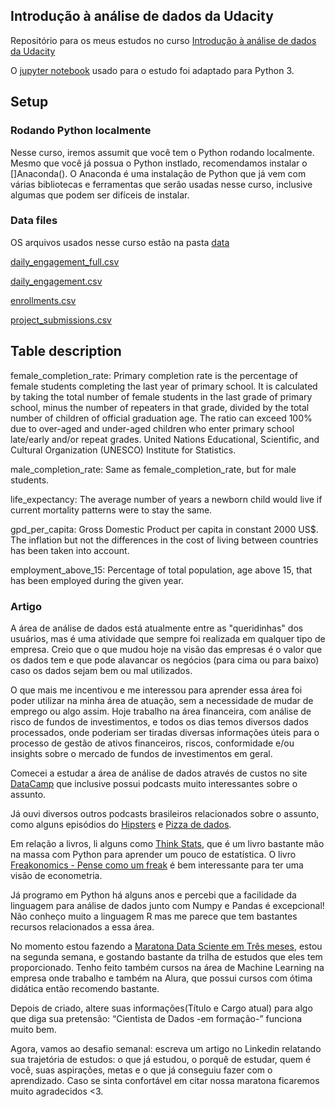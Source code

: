 Introdução à análise de dados da Udacity
----------------------------------------

Repositório para os meus estudos no curso [Introdução à análise de dados da Udacity](https://www.udacity.com/course/intro-to-data-analysis--ud170)

O [jupyter notebook](L1_Starter_Code.ipynb) usado para o estudo foi adaptado para Python 3.

## Setup

### Rodando Python localmente

Nesse curso, iremos assumit que você tem o Python rodando localmente. Mesmo que você já possua o Python instlado, recomendamos instalar o []Anaconda(). O Anaconda é uma instalação de Python que já vem com várias bibliotecas e ferramentas que serão usadas nesse curso, inclusive algumas que podem ser difíceis de instalar.

### Data files

OS arquivos usados nesse curso estão na pasta [data](data)

[daily_engagement_full.csv](data/daily_engagement_full.csv)

[daily_engagement.csv](data/daily_engagement.csv)

[enrollments.csv](data/enrollments.csv)

[project_submissions.csv](data/project_submissions.csv)


## Table description


female_completion_rate:
    Primary completion rate is the percentage of female students completing the
    last year of primary school. It is calculated by taking the total number of
    female students in the last grade of primary school, minus the number of
    repeaters in that grade, divided by the total number of children of
    official graduation age. The ratio can exceed 100% due to over-aged and
    under-aged children who enter primary school late/early and/or repeat
    grades. United Nations Educational, Scientific, and Cultural Organization
    (UNESCO) Institute for Statistics.


male_completion_rate:
    Same as female_completion_rate, but for male students.


life_expectancy:
    The average number of years a newborn child would live if current mortality
    patterns were to stay the same.


gpd_per_capita:
    Gross Domestic Product per capita in constant 2000 US$. The inflation but
    not the differences in the cost of living between countries has been taken
    into account.


employment_above_15:
    Percentage of total population, age above 15, that has been employed during
    the given year.


### Artigo

A área de análise de dados está atualmente entre as "queridinhas" dos usuários, mas é uma atividade que sempre foi realizada em qualquer tipo de empresa. Creio que o que mudou hoje na visão das empresas é o valor que os dados tem e que pode alavancar os negócios (para cima ou para baixo) caso os dados sejam bem ou mal utilizados.

O que mais me incentivou e me interessou para aprender essa área foi poder utilizar na minha área de atuação, sem a necessidade de mudar de emprego ou algo assim. Hoje trabalho na área financeira, com análise de risco de fundos de investimentos, e todos os dias temos diversos dados processados, onde poderiam ser tiradas diversas informações úteis para o processo de gestão de ativos financeiros, riscos, conformidade e/ou insights sobre o mercado de fundos de investimentos em geral.

Comecei a estudar a área de análise de dados através de custos no site [DataCamp](https://www.datacamp.com/) que inclusive possui podcasts muito interessantes sobre o assunto.

Já ouvi diversos outros podcasts brasileiros relacionados sobre o assunto, como alguns episódios do [Hipsters](https://hipsters.tech/) e [Pizza de dados](https://pizzadedados.com/).

Em relação a livros, li alguns como [Think Stats](http://www.greenteapress.com/thinkstats/thinkstats.pdf), que é um livro bastante mão na massa com Python para aprender um pouco de estatística. O livro [Freakonomics - Pense como um freak](https://www.amazon.com.br/Pense-como-freak-maneira-inteligente/dp/8501067318/ref=pd_lpo_sbs_14_img_0/132-7792335-2448660?_encoding=UTF8&psc=1&refRID=09WAV0JX4Z8MK74XN0FZ) é bem interessante para ter uma visão de econometria.


Já programo em Python há alguns anos e percebi que a facilidade da linguagem para análise de dados junto com Numpy e Pandas é excepcional! Não conheço muito a linguagem R mas me parece que tem bastantes recursos relacionados a essa área.

No momento estou fazendo a [Maratona Data Sciente em Três meses](http://datasciencebrazil.org), estou na segunda semana, e gostando bastante da trilha de estudos que eles tem proporcionado. Tenho feito também cursos na área de Machine Learning na empresa onde trabalho e também na Alura, que possui cursos com ótima didática então recomendo bastante.



Depois de criado, altere suas informações(Título e Cargo atual) para algo que diga sua pretensão: “Cientista de Dados -em formação-” funciona muito bem.

Agora, vamos ao desafio semanal: escreva um artigo no Linkedin relatando sua trajetória de estudos: o que já estudou, o porquê de estudar, quem é você, suas aspirações, metas e o que já conseguiu fazer com o aprendizado. Caso se sinta confortável em citar nossa maratona ficaremos muito agradecidos <3.
